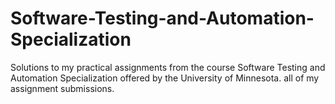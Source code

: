# Software-Testing-and-Automation-Specialization
Solutions to my practical assignments from the course Software Testing and Automation Specialization offered by the University of Minnesota. all of my assignment submissions.
